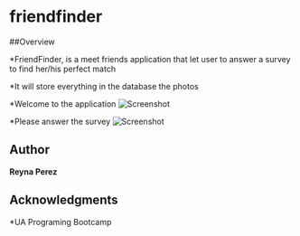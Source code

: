 # friendfinder
##Overview

*FriendFinder, is a meet friends application that let user to answer a survey to find her/his perfect match

*It will store everything in the database the photos

*Welcome to the application 
![Screenshot](friendscreenshot.jpg)

*Please answer the survey
![Screenshot](friendscreenshot.jpg)

## Author

**Reyna Perez**

## Acknowledgments

*UA Programing Bootcamp